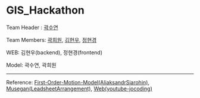 # GIS_Hackathon

Team Header : [곽수연](https://github.com/suyeon-K)

Team Members: [곽희원](https://github.com/HeewonKwak), [김현우](https://github.com/codemkim), [정현경](https://github.com/hyeonkyeong31)

WEB: 김현우(backend), 정현경(frontend)

Model: 곽수연, 곽희원

***

Reference: [First-Order-Motion-Model(AliaksandrSiarohin)](https://github.com/AliaksandrSiarohin/first-order-model), [Musegan(LeadsheetArrangement)](https://github.com/liuhaumin/LeadsheetArrangement), [Web(youtube-jocoding)](https://github.com/youtube-jocoding/animalface)
